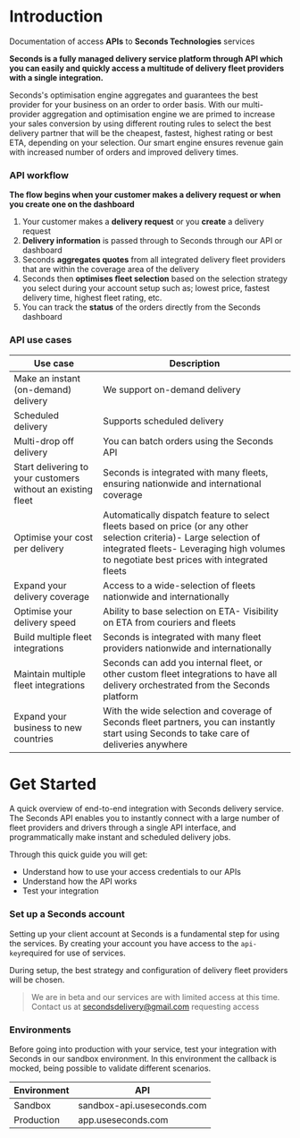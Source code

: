 ﻿# Introduction

Documentation of access **APIs** to **Seconds Technologies** services

**Seconds is a fully managed delivery service platform through API which you can easily and quickly access a multitude of delivery fleet providers with a single integration.**

Seconds's optimisation engine aggregates and guarantees the best provider for your business on an order to order basis. With our multi-provider aggregation and optimisation engine we are primed to increase your sales conversion by using different routing rules to select the best delivery partner that will be the cheapest, fastest, highest rating or best ETA, depending on your selection. Our smart engine ensures revenue gain with increased number of orders and improved delivery times.

### API workflow

**The flow begins when your customer makes a delivery request or when you create one on the dashboard**

1. Your customer makes a **delivery request** or you **create** a delivery request
2. **Delivery information** is passed through to Seconds through our API or dashboard
3. Seconds **aggregates quotes** from all integrated delivery fleet providers that are within the coverage area of the delivery
4. Seconds then **optimises fleet selection** based on the selection strategy you select during your account setup such as; lowest price, fastest delivery time, highest fleet rating, etc.
5. You can track the **status** of the orders directly from the Seconds dashboard

### API use cases

| Use case  | Description |
|--|--|
| Make an instant (on-demand) delivery |  We support on-demand delivery|  
| Scheduled delivery | Supports scheduled delivery |  
| Multi-drop off delivery | You can batch orders using the Seconds API |  
| Start delivering to your customers without an existing fleet | Seconds is integrated with many fleets, ensuring nationwide and international coverage |  
|Optimise your cost per delivery | Automatically dispatch feature to select fleets based on price (or any other selection criteria)- Large selection of integrated fleets- Leveraging high volumes to negotiate best prices with integrated fleets |  
| Expand your delivery coverage | Access to a wide-selection of fleets nationwide and internationally |  
| Optimise your delivery speed | Ability to base selection on ETA- Visibility on ETA from couriers and fleets |  
| Build multiple fleet integrations | Seconds is integrated with many fleet providers nationwide and internationally |  
| Maintain multiple fleet integrations | Seconds can add you internal fleet, or other custom fleet integrations to have all delivery orchestrated from the Seconds platform |  
| Expand your business to new countries | With the wide selection and coverage of Seconds fleet partners, you can instantly start using Seconds to take care of deliveries anywhere |

# Get Started

A quick overview of end-to-end integration with Seconds delivery service. The Seconds API enables you to instantly connect with a large number of fleet providers and drivers through a single API interface, and programmatically make instant and scheduled delivery jobs.

Through this quick guide you will get:

- Understand how to use your access credentials to our APIs
- Understand how the API works
- Test your integration

### Set up a Seconds account

Setting up your client account at Seconds is a fundamental step for using the services. By creating your account you have access to the `api-key`required for use of services.

During setup, the best strategy and configuration of delivery fleet providers will be chosen.

> We are in beta and our services are with limited access at this time. Contact us at [secondsdelivery@gmail.com](mailto:secondsdelivery@gmail.com) requesting access

### Environments

Before going into production with your service, test your integration with Seconds in our sandbox environment. In this environment the callback is mocked, being possible to validate different scenarios.

| Environment |  API|  
|--|--|  
| Sandbox | sandbox-api.useseconds.com |  
| Production | app.useseconds.com |